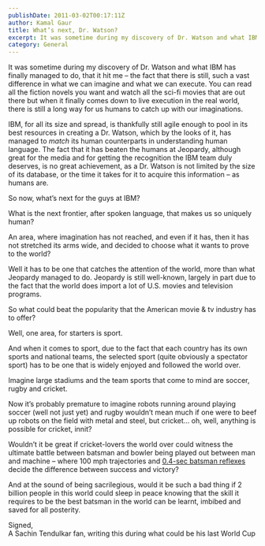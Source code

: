 ```yaml
---
publishDate: 2011-03-02T00:17:11Z
author: Kamal Gaur
title: What’s next, Dr. Watson? 
excerpt: It was sometime during my discovery of Dr. Watson and what IBM has finally managed to do, that it hit me – the fact that… 
category: General
---
```


It was sometime during my discovery of Dr. Watson and what IBM has finally managed to do, that it hit me – the fact that there is still, such a vast difference in what we can imagine and what we can execute. You can read all the fiction novels you want and watch all the sci-fi movies that are out there but when it finally comes down to live execution in the real world, there is still a long way for us humans to catch up with our imaginations.

IBM, for all its size and spread, is thankfully still agile enough to pool in its best resources in creating a Dr. Watson, which by the looks of it, has managed to _match_ its human counterparts in understanding human language. The fact that it has beaten the humans at Jeopardy, although great for the media and for getting the recognition the IBM team duly deserves, is no great achievement, as a Dr. Watson is not limited by the size of its database, or the time it takes for it to acquire this information – as humans are.

So now, what’s next for the guys at IBM?

What is the next frontier, after spoken language, that makes us so uniquely human?

An area, where imagination has not reached, and even if it has, then it has not stretched its arms wide, and decided to choose what it wants to prove to the world?

Well it has to be one that catches the attention of the world, more than what Jeopardy managed to do. Jeopardy is still well-known, largely in part due to the fact that the world does import a lot of U.S. movies and television programs.

So what could beat the popularity that the American movie & tv industry has to offer?

Well, one area, for starters is sport.

And when it comes to sport, due to the fact that each country has its own sports and national teams, the selected sport (quite obviously a spectator sport) has to be one that is widely enjoyed and followed the world over.

Imagine large stadiums and the team sports that come to mind are soccer, rugby and cricket.

Now it’s probably premature to imagine robots running around playing soccer (well not just yet) and rugby wouldn’t mean much if one were to beef up robots on the field with metal and steel, but cricket… oh, well, anything is possible for cricket, innit?

Wouldn’t it be great if cricket-lovers the world over could witness the ultimate battle between batsman and bowler being played out between man and machine – where 100 mph trajectories and [0.4-sec batsman reflexes](http://www.nature.com/neuro/journal/v3/n12/full/nn1200%5F1340.html) decide the difference between success and victory?

And at the sound of being sacrilegious, would it be such a bad thing if 2 billion people in this world could sleep in peace knowing that the skill it requires to be the best batsman in the world can be learnt, imbibed and saved for all posterity.

Signed,  
A Sachin Tendulkar fan, writing this during what could be his last World Cup
